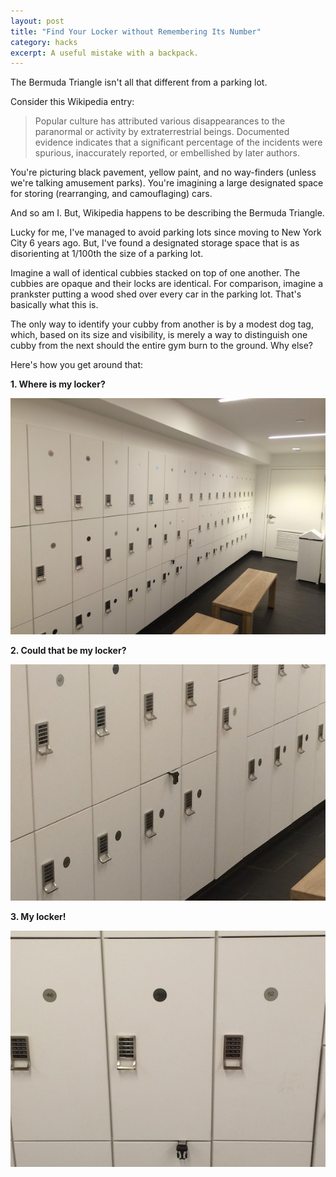 ```yaml
---
layout: post
title: "Find Your Locker without Remembering Its Number"
category: hacks
excerpt: A useful mistake with a backpack.
---
```


The Bermuda Triangle isn't all that different from a parking lot.

Consider this Wikipedia entry:  
> Popular culture has attributed various disappearances to the paranormal or activity by extraterrestrial beings. Documented evidence indicates that a significant
> percentage of the incidents were spurious, inaccurately reported, or embellished by 
> later authors.

You're picturing black pavement, yellow paint, and no way-finders (unless we're talking amusement parks). You're imagining a large designated space for storing (rearranging, and camouflaging) cars. 

And so am I. But, Wikipedia happens to be describing the Bermuda Triangle.  

Lucky for me, I've managed to avoid parking lots since moving to New York City 6 years ago. But, I've found a designated storage space that is as disorienting at 1/100th the size of a parking lot.

Imagine a wall of identical cubbies stacked on top of one another. The cubbies are opaque and their locks are identical. For comparison, imagine a prankster putting a wood shed over every car in the parking lot. That's basically what this is.

The only way to identify your cubby from another is by a modest dog tag, which, based on its size and visibility, is merely a way to distinguish one cubby from the next should the entire gym burn to the ground. Why else?

Here's how you get around that:  

**1. Where is my locker?**  

![Where is my locker?](/assets/images/find-locker-hack-1.JPG)

**2. Could that be my locker?**  

![Could that be my locker?](/assets/images/find-locker-hack-2.JPG)

**3. My locker!**  

![It's my locker!](/assets/images/find-locker-hack-3.JPG)

<a href="https://plus.google.com/+VincentBarr0?rel=author"></a>